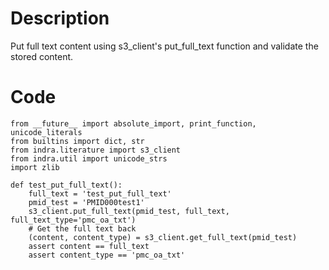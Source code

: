 # Description
Put full text content using s3_client's put_full_text function and validate the stored content.

# Code
```
from __future__ import absolute_import, print_function, unicode_literals
from builtins import dict, str
from indra.literature import s3_client
from indra.util import unicode_strs
import zlib

def test_put_full_text():
    full_text = 'test_put_full_text'
    pmid_test = 'PMID000test1'
    s3_client.put_full_text(pmid_test, full_text, full_text_type='pmc_oa_txt')
    # Get the full text back
    (content, content_type) = s3_client.get_full_text(pmid_test)
    assert content == full_text
    assert content_type == 'pmc_oa_txt'

```
